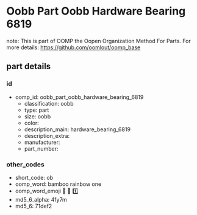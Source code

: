 # Oobb Part Oobb Hardware Bearing 6819  

note: This is part of OOMP the Oopen Organization Method For Parts. For more details: https://github.com/oomlout/oomp_base

##  part details





### id
* oomp_id: oobb_part_oobb_hardware_bearing_6819
  * classification: oobb
  * type: part
  * size: oobb
  * color: 
  * description_main: hardware_bearing_6819
  * description_extra: 
  * manufacturer: 
  * part_number: 

### other_codes
* short_code: ob
* oomp_word: bamboo rainbow one
* oomp_word_emoji :bamboo: :rainbow: :one:
* md5_6_alpha: 4fy7m
* md5_6: 71def2